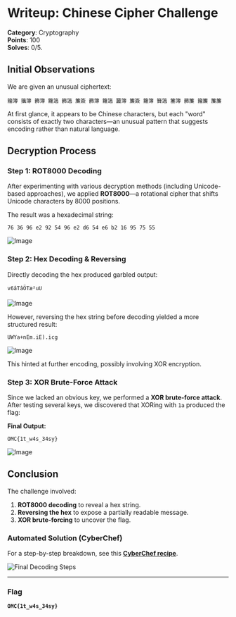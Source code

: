 # **Writeup: Chinese Cipher Challenge**  
**Category**: Cryptography  
**Points**: 100  
**Solves**: 0/5.  

## **Initial Observations**  
We are given an unusual ciphertext:  
```
籀簿 簼簿 籂簿 籮簻 籂簻 簾簽 籂簿 籮簻 籭簿 簾簽 籮簿 籫簻 簺簿 籂簾 籀簾 簾簾
```  
At first glance, it appears to be Chinese characters, but each "word" consists of exactly two characters—an unusual pattern that suggests encoding rather than natural language.  

## **Decryption Process**  

### **Step 1: ROT8000 Decoding**  
After experimenting with various decryption methods (including Unicode-based approaches), we applied **ROT8000**—a rotational cipher that shifts Unicode characters by 8000 positions.  

The result was a hexadecimal string:  
```
76 36 96 e2 92 54 96 e2 d6 54 e6 b2 16 95 75 55
```  
![Image](https://github.com/user-attachments/assets/50b97747-a0a3-4ced-bd63-12087f4c6306)

### **Step 2: Hex Decoding & Reversing**  
Directly decoding the hex produced garbled output:  
```
v6âTâÖTæ²uU
```
![Image](https://github.com/user-attachments/assets/6a0a8fa8-5510-4c21-989f-b7878a3bb4f5)

However, reversing the hex string before decoding yielded a more structured result:  

```
UWYa+nEm.iE).icg
```
![Image](https://github.com/user-attachments/assets/111826d3-ff95-4052-a0b2-c678f78cc151)

This hinted at further encoding, possibly involving XOR encryption.  

### **Step 3: XOR Brute-Force Attack**  
Since we lacked an obvious key, we performed a **XOR brute-force attack**. After testing several keys, we discovered that XORing with `1a` produced the flag:  

**Final Output:**  
```
OMC{1t_w4s_34sy}
```
![Image](https://github.com/user-attachments/assets/d333e793-6d78-43e7-bf09-f962c413aec9)

## **Conclusion**  
The challenge involved:  
1. **ROT8000 decoding** to reveal a hex string.  
2. **Reversing the hex** to expose a partially readable message.  
3. **XOR brute-forcing** to uncover the flag.  

### **Automated Solution (CyberChef)**  
For a step-by-step breakdown, see this [**CyberChef recipe**](https://gchq.github.io/CyberChef/#recipe=ROT8000()Reverse('Character')From_Hex('Auto')XOR_Brute_Force(1,100,0,'Standard',false,true,false,'')&input=57GA57C/IOewvOewvyDnsYLnsL8g57Gu57C7IOexguewuyDnsL7nsL0g57GC57C/IOexruewuyDnsa3nsL8g57C%2B57C9IOexruewvyDnsavnsLsg57C657C/IOexguewviDnsYDnsL4g57C%2B57C%2B).  

![Final Decoding Steps](https://github.com/user-attachments/assets/ce5ae93d-850e-4457-a040-c7636158f4f8)  

---

### **Flag**  
**`OMC{1t_w4s_34sy}`**  
